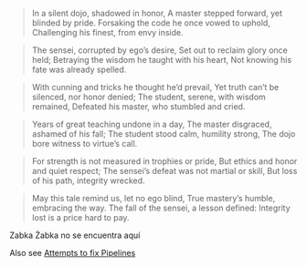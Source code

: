 > In a silent dojo, shadowed in honor,
A master stepped forward, yet blinded by pride.
Forsaking the code he once vowed to uphold,
Challenging his finest, from envy inside.

> The sensei, corrupted by ego’s desire,
Set out to reclaim glory once held;
Betraying the wisdom he taught with his heart,
Not knowing his fate was already spelled.

> With cunning and tricks he thought he’d prevail,
Yet truth can’t be silenced, nor honor denied;
The student, serene, with wisdom remained,
Defeated his master, who stumbled and cried.

> Years of great teaching undone in a day,
The master disgraced, ashamed of his fall;
The student stood calm, humility strong,
The dojo bore witness to virtue’s call.

> For strength is not measured in trophies or pride,
But ethics and honor and quiet respect;
The sensei’s defeat was not martial or skill,
But loss of his path, integrity wrecked.

> May this tale remind us, let no ego blind,
True mastery’s humble, embracing the way.
The fall of the sensei, a lesson defined:
Integrity lost is a price hard to pay.

Zabka Żabka no se encuentra aquí

Also see [Attempts to fix Pipelines](https://github.com/Coon-and-friends/Pipeline-Fix/tree/main)
